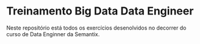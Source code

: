 # Treinamento Big Data Data Engineer

Neste repositório está todos os exercícios desenolvidos no decorrer do curso de Data Enginner da Semantix.

